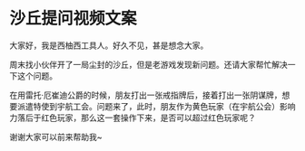 # 沙丘提问视频文案

大家好，我是西柚西工具人。好久不见，甚是想念大家。

周末找小伙伴开了一局尘封的沙丘，但是老游戏发现新问题。还请大家帮忙解决一下这个问题。

在用雷托·厄崔迪公爵的时候，朋友打出一张戒指牌后，接着打出一张阴谋牌，想要派遣特使到宇航工会。问题来了，此时，朋友作为黄色玩家（在宇航公会）影响力落后于红色玩家，那么这一套操作下来，是否可以超过红色玩家呢？

谢谢大家可以前来帮助我~

